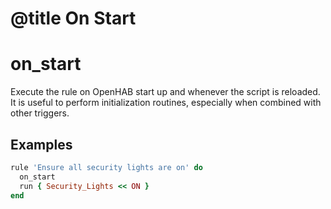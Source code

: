 # @title On Start

# on_start

Execute the rule on OpenHAB start up and whenever the script is reloaded.
It is useful to perform initialization routines, especially when combined with other triggers.

## Examples

```ruby
rule 'Ensure all security lights are on' do
  on_start
  run { Security_Lights << ON }
end
```
